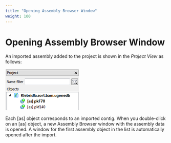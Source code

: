 ```yaml
---
title: "Opening Assembly Browser Window"
weight: 100
---
```


# Opening Assembly Browser Window

An imported assembly added to the project is shown in the _Project View_ as follows:

![](/images/65929800/65929801.png)

Each \[as\] object corresponds to an imported contig. When you double-click on an \[as\] object, a new Assembly Browser window with the assembly data is opened. A window for the first assembly object in the list is automatically opened after the import.